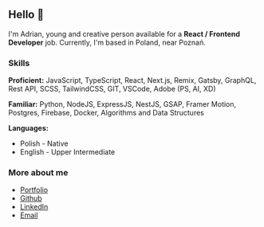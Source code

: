 ## Hello 👋 
I'm Adrian, young and creative person available for a **React / Frontend Developer** job. Currently, I'm based in Poland, near Poznań.

### Skills
**Proficient:** JavaScript, TypeScript, React, Next.js, Remix, Gatsby, GraphQL, Rest API, SCSS, TailwindCSS, GIT, VSCode, Adobe (PS, AI, XD)

**Familiar:** Python, NodeJS, ExpressJS, NestJS, GSAP, Framer Motion, Postgres, Firebase, Docker, Algorithms and Data Structures

**Languages:** 
- Polish - Native
- English - Upper Intermediate

### More about me

- [Portfolio](https://adrianfrackowiak.com/)
- [Github](https://github.com/adrianfrackowiak/)
- [LinkedIn](https://www.linkedin.com/in/adrianfrackowiak/)
- [Email](mailto:adrianfrackowiak@icloud.com)

